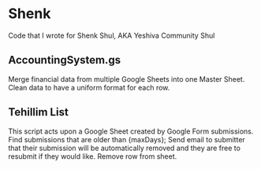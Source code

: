 # Shenk
Code that I wrote for Shenk Shul, AKA Yeshiva Community Shul

## AccountingSystem.gs
Merge financial data from multiple Google Sheets into one Master Sheet.
Clean data to have a uniform format for each row.

## Tehillim List
This script acts upon a Google Sheet created by Google Form submissions.
Find submissions that are older than {maxDays};
Send email to submitter that their submission will be automatically removed and they are free to resubmit if they would like.
Remove row from sheet.

